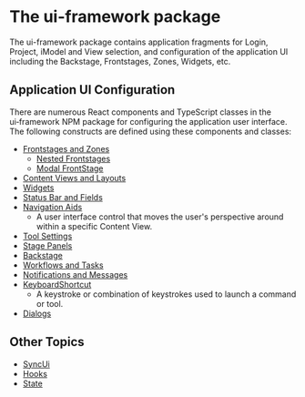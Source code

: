# The ui-framework package

The ui-framework package contains application fragments for Login, Project, iModel and View selection, and configuration of the application UI including the Backstage, Frontstages, Zones, Widgets, etc.

## Application UI Configuration

There are numerous React components and TypeScript classes in the ui&#8209;framework NPM package for configuring the application user interface. The following constructs are defined using these components and classes:

* [Frontstages and Zones](./Frontstages.md)
  * [Nested Frontstages](./NestedFrontstage.md)
  * [Modal FrontStage](./ModalFrontstage.md)
* [Content Views and Layouts](./ContentViews.md)
* [Widgets](./Widgets.md)
* [Status Bar and Fields](./StatusBar.md)
* [Navigation Aids]($ui-framework:NavigationAids)
  * A user interface control that moves the user's perspective around within a specific Content View.
* [Tool Settings](./ToolSettings.md)
* [Stage Panels](./StagePanels.md)
* [Backstage](./Backstage.md)
* [Workflows and Tasks](./TasksWorkflows.md)
* [Notifications and Messages](./Notifications.md)
* [KeyboardShortcut]($ui-framework)
  * A keystroke or combination of keystrokes used to launch a command or tool.
* [Dialogs](./Dialogs.md)

## Other Topics

* [SyncUi](./SyncUi.md)
* [Hooks](./Hooks.md)
* [State](./State.md)
